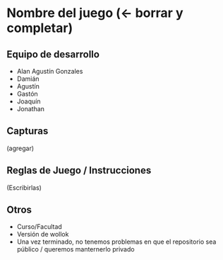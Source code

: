 # Nombre del juego (<- borrar y completar)

## Equipo de desarrollo

- Alan Agustín Gonzales
- Damián
- Agustín
- Gastón
- Joaquín
- Jonathan

## Capturas

(agregar)

## Reglas de Juego / Instrucciones

(Escribirlas)


## Otros

- Curso/Facultad
- Versión de wollok
- Una vez terminado, no tenemos problemas en que el repositorio sea público / queremos manternerlo privado
